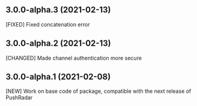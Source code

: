 ## 3.0.0-alpha.3 (2021-02-13)

[FIXED] Fixed concatenation error

## 3.0.0-alpha.2 (2021-02-13)

[CHANGED] Made channel authentication more secure

## 3.0.0-alpha.1 (2021-02-08)

[NEW] Work on base code of package, compatible with the next release of PushRadar
